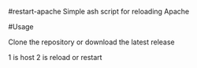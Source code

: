 #restart-apache
Simple ash script for reloading Apache

#Usage

Clone the repository or download the latest release

1 is host
2 is reload or restart